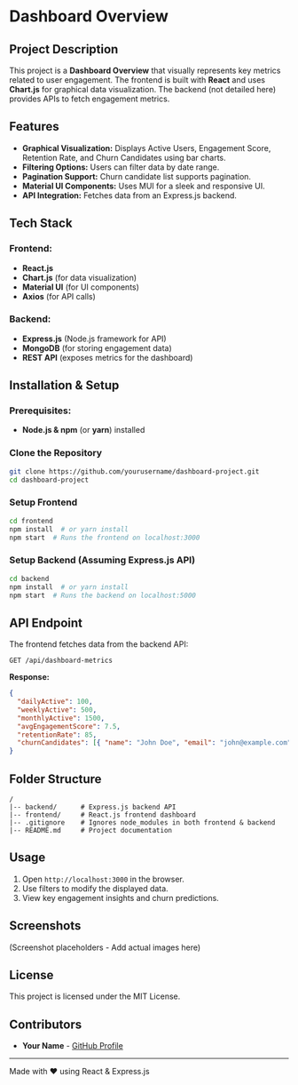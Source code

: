 # Dashboard Overview

## Project Description
This project is a **Dashboard Overview** that visually represents key metrics related to user engagement. The frontend is built with **React** and uses **Chart.js** for graphical data visualization. The backend (not detailed here) provides APIs to fetch engagement metrics.

## Features
- **Graphical Visualization:** Displays Active Users, Engagement Score, Retention Rate, and Churn Candidates using bar charts.
- **Filtering Options:** Users can filter data by date range.
- **Pagination Support:** Churn candidate list supports pagination.
- **Material UI Components:** Uses MUI for a sleek and responsive UI.
- **API Integration:** Fetches data from an Express.js backend.

## Tech Stack
### Frontend:
- **React.js**
- **Chart.js** (for data visualization)
- **Material UI** (for UI components)
- **Axios** (for API calls)

### Backend:
- **Express.js** (Node.js framework for API)
- **MongoDB** (for storing engagement data)
- **REST API** (exposes metrics for the dashboard)

## Installation & Setup
### Prerequisites:
- **Node.js & npm** (or **yarn**) installed

### Clone the Repository
```sh
git clone https://github.com/yourusername/dashboard-project.git
cd dashboard-project
```

### Setup Frontend
```sh
cd frontend
npm install  # or yarn install
npm start  # Runs the frontend on localhost:3000
```

### Setup Backend (Assuming Express.js API)
```sh
cd backend
npm install  # or yarn install
npm start  # Runs the backend on localhost:5000
```

## API Endpoint
The frontend fetches data from the backend API:
```
GET /api/dashboard-metrics
```
**Response:**
```json
{
  "dailyActive": 100,
  "weeklyActive": 500,
  "monthlyActive": 1500,
  "avgEngagementScore": 7.5,
  "retentionRate": 85,
  "churnCandidates": [{ "name": "John Doe", "email": "john@example.com", "engagementScore": 3.2 }]
}
```

## Folder Structure
```
/
|-- backend/      # Express.js backend API
|-- frontend/     # React.js frontend dashboard
|-- .gitignore    # Ignores node_modules in both frontend & backend
|-- README.md     # Project documentation
```

## Usage
1. Open `http://localhost:3000` in the browser.
2. Use filters to modify the displayed data.
3. View key engagement insights and churn predictions.

## Screenshots
(Screenshot placeholders - Add actual images here)

## License
This project is licensed under the MIT License.

## Contributors
- **Your Name** - [GitHub Profile](https://github.com/yourusername)

---
Made with ❤️ using React & Express.js

